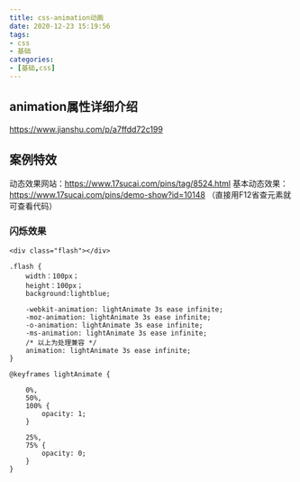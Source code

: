 ```yaml
---
title: css-animation动画
date: 2020-12-23 15:19:56
tags: 
- css
- 基础 
categories:
- [基础,css]
---
```

## animation属性详细介绍
https://www.jianshu.com/p/a7ffdd72c199

## 案例特效
动态效果网站：https://www.17sucai.com/pins/tag/8524.html
基本动态效果：https://www.17sucai.com/pins/demo-show?id=10148
（直接用F12省查元素就可查看代码）

### 闪烁效果
```
<div class="flash"></div>
```
```
.flash {
    width：100px；
    height：100px；
    background:lightblue;

    -webkit-animation: lightAnimate 3s ease infinite;
    -moz-animation: lightAnimate 3s ease infinite;
    -o-animation: lightAnimate 3s ease infinite;
    -ms-animation: lightAnimate 3s ease infinite;
    /* 以上为处理兼容 */
    animation: lightAnimate 3s ease infinite;
}

@keyframes lightAnimate {

    0%,
    50%,
    100% {
        opacity: 1;
    }

    25%,
    75% {
        opacity: 0;
    }
}
```